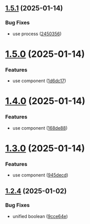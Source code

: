 ## [1.5.1](https://github.com/tardis-ksh/Tencent-Cloud-CDN-Purge-Paths-Cache/compare/v1.5.0...v1.5.1) (2025-01-14)


### Bug Fixes

* use process ([2450356](https://github.com/tardis-ksh/Tencent-Cloud-CDN-Purge-Paths-Cache/commit/2450356e9b11fc6934ed97a505ed09f134ba7498))



# [1.5.0](https://github.com/tardis-ksh/Tencent-Cloud-CDN-Purge-Paths-Cache/compare/v1.4.0...v1.5.0) (2025-01-14)


### Features

* use component ([1d6dc17](https://github.com/tardis-ksh/Tencent-Cloud-CDN-Purge-Paths-Cache/commit/1d6dc179e8420bca9cf4795ba51d4ad9f0db1cf7))



# [1.4.0](https://github.com/tardis-ksh/Tencent-Cloud-CDN-Purge-Paths-Cache/compare/v1.3.0...v1.4.0) (2025-01-14)


### Features

* use component ([168de88](https://github.com/tardis-ksh/Tencent-Cloud-CDN-Purge-Paths-Cache/commit/168de88091dc6d986228cc45db8dbdaac83e396e))



# [1.3.0](https://github.com/tardis-ksh/Tencent-Cloud-CDN-Purge-Paths-Cache/compare/v1.2.4...v1.3.0) (2025-01-14)


### Features

* use component ([945decd](https://github.com/tardis-ksh/Tencent-Cloud-CDN-Purge-Paths-Cache/commit/945decd5bf6e1dd5e40a44ffc3b4a732c868f208))



## [1.2.4](https://github.com/tardis-ksh/Tencent-Cloud-CDN-Purge-Paths-Cache/compare/v1.2.3...v1.2.4) (2025-01-02)


### Bug Fixes

* unified boolean ([9cce64e](https://github.com/tardis-ksh/Tencent-Cloud-CDN-Purge-Paths-Cache/commit/9cce64e29197bae92b8bfc6ca606748bf6425ae9))



